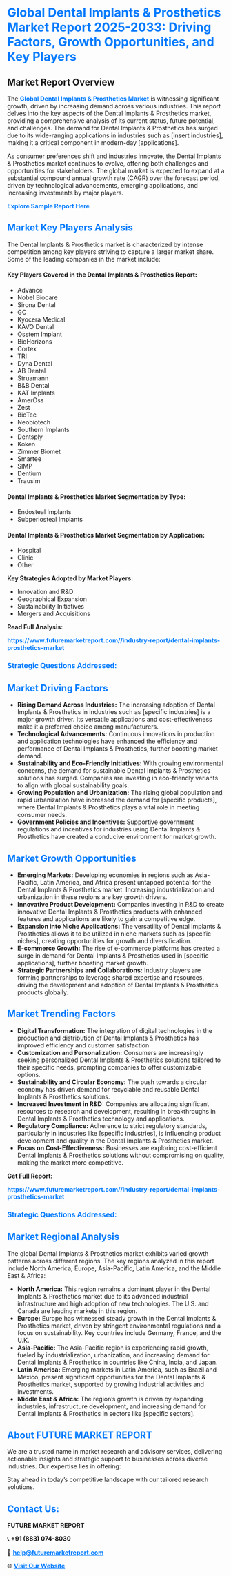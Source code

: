 <h1 style="color: #007BFF;">Global Dental Implants & Prosthetics Market Report 2025-2033: Driving Factors, Growth Opportunities, and Key Players</h1>

<section id="overview">
<h2>Market Report Overview</h2>
<p>The <a href="https://www.futuremarketreport.com//industry-report/dental-implants-prosthetics-market" style="color: #007BFF; text-decoration: none;"><strong>Global Dental Implants & Prosthetics Market</strong></a> is witnessing significant growth, driven by increasing demand across various industries. This report delves into the key aspects of the Dental Implants & Prosthetics market, providing a comprehensive analysis of its current status, future potential, and challenges. The demand for Dental Implants & Prosthetics has surged due to its wide-ranging applications in industries such as [insert industries], making it a critical component in modern-day [applications].</p>
<p>As consumer preferences shift and industries innovate, the Dental Implants & Prosthetics market continues to evolve, offering both challenges and opportunities for stakeholders. The global market is expected to expand at a substantial compound annual growth rate (CAGR) over the forecast period, driven by technological advancements, emerging applications, and increasing investments by major players.</p>
</section>

<section id="overview">
<p><a href="https://www.futuremarketreport.com//request-sample/reportId=64805" style="color: #007BFF; text-decoration: none;"><strong>Explore Sample Report Here</strong></a></p>
</section>

<section id="key-players">
<h2 style="color: #007BFF;">Market Key Players Analysis</h2>
<p>The Dental Implants & Prosthetics market is characterized by intense competition among key players striving to capture a larger market share. Some of the leading companies in the market include:</p>
<h4>Key Players Covered in the Dental Implants & Prosthetics Report:</h4>
<ul><li>Advance</li><li>Nobel Biocare</li><li>Sirona Dental</li><li>GC</li><li>Kyocera Medical</li><li>KAVO Dental</li><li>Osstem Implant</li><li>BioHorizons</li><li>Cortex</li><li>TRI</li><li>Dyna Dental</li><li>AB Dental</li><li>Struamann</li><li>B&amp;B Dental</li><li>KAT Implants</li><li>AmerOss</li><li>Zest</li><li>BioTec</li><li>Neobiotech</li><li>Southern Implants</li><li>Dentsply</li><li>Koken</li><li>Zimmer Biomet</li><li>Smartee</li><li>SIMP</li><li>Dentium</li><li>Trausim</li></ul>
<h4>Dental Implants & Prosthetics Market Segmentation by Type:</h4>
<ul><li>Endosteal Implants</li><li>Subperiosteal Implants</li></ul>

<h4>Dental Implants & Prosthetics Market Segmentation by Application:</h4>
<ul><li>Hospital</li><li>Clinic</li><li>Other</li></ul>
<p><strong>Key Strategies Adopted by Market Players:</strong></p>
<ul>
<li>Innovation and R&D</li>
<li>Geographical Expansion</li>
<li>Sustainability Initiatives</li>
<li>Mergers and Acquisitions</li>
</ul>
</section>

<section>
<p><strong>Read Full Analysis: </strong></p><a href="https://www.futuremarketreport.com//industry-report/dental-implants-prosthetics-market" style="color: #007BFF; text-decoration: none;"><strong>https://www.futuremarketreport.com//industry-report/dental-implants-prosthetics-market</strong></a>
<h3 style="color: #007BFF;">Strategic Questions Addressed:</h3>
</section>

<section id="driving-factors">
<h2 style="color: #007BFF;">Market Driving Factors</h2>
<ul>
<li><strong>Rising Demand Across Industries:</strong> The increasing adoption of Dental Implants & Prosthetics in industries such as [specific industries] is a major growth driver. Its versatile applications and cost-effectiveness make it a preferred choice among manufacturers.</li>
<li><strong>Technological Advancements:</strong> Continuous innovations in production and application technologies have enhanced the efficiency and performance of Dental Implants & Prosthetics, further boosting market demand.</li>
<li><strong>Sustainability and Eco-Friendly Initiatives:</strong> With growing environmental concerns, the demand for sustainable Dental Implants & Prosthetics solutions has surged. Companies are investing in eco-friendly variants to align with global sustainability goals.</li>
<li><strong>Growing Population and Urbanization:</strong> The rising global population and rapid urbanization have increased the demand for [specific products], where Dental Implants & Prosthetics plays a vital role in meeting consumer needs.</li>
<li><strong>Government Policies and Incentives:</strong> Supportive government regulations and incentives for industries using Dental Implants & Prosthetics have created a conducive environment for market growth.</li>
</ul>
</section>

<section id="growth-opportunities">
<h2 style="color: #007BFF;">Market Growth Opportunities</h2>
<ul>
<li><strong>Emerging Markets:</strong> Developing economies in regions such as Asia-Pacific, Latin America, and Africa present untapped potential for the Dental Implants & Prosthetics market. Increasing industrialization and urbanization in these regions are key growth drivers.</li>
<li><strong>Innovative Product Development:</strong> Companies investing in R&D to create innovative Dental Implants & Prosthetics products with enhanced features and applications are likely to gain a competitive edge.</li>
<li><strong>Expansion into Niche Applications:</strong> The versatility of Dental Implants & Prosthetics allows it to be utilized in niche markets such as [specific niches], creating opportunities for growth and diversification.</li>
<li><strong>E-commerce Growth:</strong> The rise of e-commerce platforms has created a surge in demand for Dental Implants & Prosthetics used in [specific applications], further boosting market growth.</li>
<li><strong>Strategic Partnerships and Collaborations:</strong> Industry players are forming partnerships to leverage shared expertise and resources, driving the development and adoption of Dental Implants & Prosthetics products globally.</li>
</ul>
</section>

<section id="trending-factors">
<h2 style="color: #007BFF;">Market Trending Factors</h2>
<ul>
<li><strong>Digital Transformation:</strong> The integration of digital technologies in the production and distribution of Dental Implants & Prosthetics has improved efficiency and customer satisfaction.</li>
<li><strong>Customization and Personalization:</strong> Consumers are increasingly seeking personalized Dental Implants & Prosthetics solutions tailored to their specific needs, prompting companies to offer customizable options.</li>
<li><strong>Sustainability and Circular Economy:</strong> The push towards a circular economy has driven demand for recyclable and reusable Dental Implants & Prosthetics solutions.</li>
<li><strong>Increased Investment in R&D:</strong> Companies are allocating significant resources to research and development, resulting in breakthroughs in Dental Implants & Prosthetics technology and applications.</li>
<li><strong>Regulatory Compliance:</strong> Adherence to strict regulatory standards, particularly in industries like [specific industries], is influencing product development and quality in the Dental Implants & Prosthetics market.</li>
<li><strong>Focus on Cost-Effectiveness:</strong> Businesses are exploring cost-efficient Dental Implants & Prosthetics solutions without compromising on quality, making the market more competitive.</li>
</ul>
</section>

<section>
<p><strong>Get Full Report: </strong></p><a href="https://www.futuremarketreport.com//industry-report/dental-implants-prosthetics-market" style="color: #007BFF; text-decoration: none;"><strong>https://www.futuremarketreport.com//industry-report/dental-implants-prosthetics-market</strong></a>
<h3 style="color: #007BFF;">Strategic Questions Addressed:</h3>
</section>


<section id="regional-analysis">
<h2 style="color: #007BFF;">Market Regional Analysis</h2>
<p>The global Dental Implants & Prosthetics market exhibits varied growth patterns across different regions. The key regions analyzed in this report include North America, Europe, Asia-Pacific, Latin America, and the Middle East & Africa:</p>
<ul>
<li><strong>North America:</strong> This region remains a dominant player in the Dental Implants & Prosthetics market due to its advanced industrial infrastructure and high adoption of new technologies. The U.S. and Canada are leading markets in this region.</li>
<li><strong>Europe:</strong> Europe has witnessed steady growth in the Dental Implants & Prosthetics market, driven by stringent environmental regulations and a focus on sustainability. Key countries include Germany, France, and the U.K.</li>
<li><strong>Asia-Pacific:</strong> The Asia-Pacific region is experiencing rapid growth, fueled by industrialization, urbanization, and increasing demand for Dental Implants & Prosthetics in countries like China, India, and Japan.</li>
<li><strong>Latin America:</strong> Emerging markets in Latin America, such as Brazil and Mexico, present significant opportunities for the Dental Implants & Prosthetics market, supported by growing industrial activities and investments.</li>
<li><strong>Middle East & Africa:</strong> The region’s growth is driven by expanding industries, infrastructure development, and increasing demand for Dental Implants & Prosthetics in sectors like [specific sectors].</li>
</ul>
</section>

<footer>
<h2 style="color: #007BFF;">About FUTURE MARKET REPORT</h2>
<p>We are a trusted name in market research and advisory services, delivering actionable insights and strategic support to businesses across diverse industries. Our expertise lies in offering:</p>

<p>Stay ahead in today’s competitive landscape with our tailored research solutions.</p>

<h2 style="color: #007BFF;">Contact Us:</h2>
<p><strong>FUTURE MARKET REPORT</strong></p>
<p>📞 <strong>+91 (883) 074-8030</strong></p>
<p>📧 <strong><a href="mailto:help@futuremarketreport.com" style="color: #007BFF;">help@futuremarketreport.com</a></strong></p>
<p>🌐 <strong><a href="https://www.futuremarketreport.com/" style="color: #007BFF;">Visit Our Website</a></strong></p>
</footer>